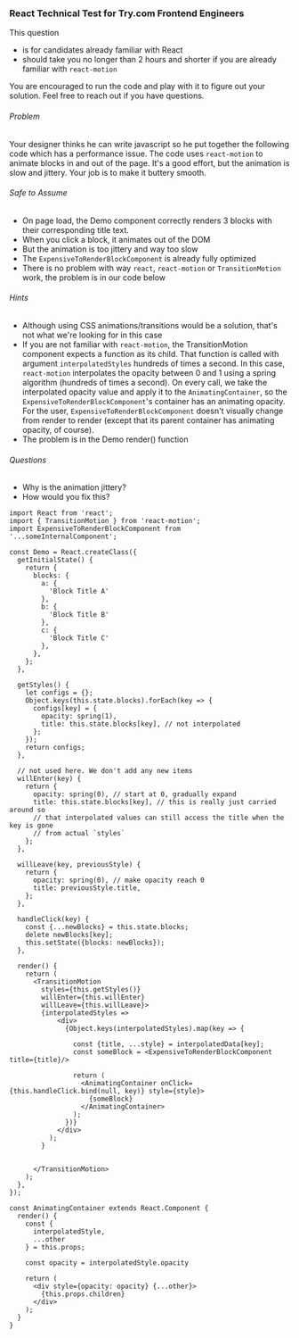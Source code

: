 ### React Technical Test for Try.com Frontend Engineers

This question 
* is for candidates already familiar with React
* should take you no longer than 2 hours and shorter if you are already familiar with `react-motion`

You are encouraged to run the code and play with it to figure out your solution. Feel free to reach out if you have questions.

###### Problem

Your designer thinks he can write javascript so he put together the following code which has a performance issue.
The code uses `react-motion` to animate blocks in and out of the page. It's a good effort, but the animation is slow and jittery. Your job is to make it buttery smooth.

###### Safe to Assume
* On page load, the Demo component correctly renders 3 blocks with their corresponding title text.
* When you click a block, it animates out of the DOM
* But the animation is too jittery and way too slow
* The `ExpensiveToRenderBlockComponent` is already fully optimized
* There is no problem with way `react`, `react-motion` or `TransitionMotion` work, the problem is in our code below

###### Hints
* Although using CSS animations/transitions would be a solution, that's not what we're looking for in this case
* If you are not familiar with `react-motion`, the TransitionMotion component expects a function as its child. That function is called with argument `interpolatedStyles` hundreds of times a second. In this case, `react-motion` interpolates the opacity between 0 and 1 using a spring algorithm (hundreds of times a second). On every call, we take the interpolated opacity value and apply it to the `AnimatingContainer`, so the `ExpensiveToRenderBlockComponent`'s container has an animating opacity. For the user, `ExpensiveToRenderBlockComponent` doesn't visually change from render to render (except that its parent container has animating opacity, of course).
* The problem is in the Demo render() function

###### Questions
* Why is the animation jittery?
* How would you fix this?

```
import React from 'react';
import { TransitionMotion } from 'react-motion';
import ExpensiveToRenderBlockComponent from '...someInternalComponent';

const Demo = React.createClass({
  getInitialState() {
    return {
      blocks: {
        a: {
          'Block Title A'
        },
        b: {
          'Block Title B'
        },
        c: {
          'Block Title C'
        },
      },
    };
  },

  getStyles() {
    let configs = {};
    Object.keys(this.state.blocks).forEach(key => {
      configs[key] = {
        opacity: spring(1),
        title: this.state.blocks[key], // not interpolated
      };
    });
    return configs;
  },

  // not used here. We don't add any new items
  willEnter(key) {
    return {
      opacity: spring(0), // start at 0, gradually expand
      title: this.state.blocks[key], // this is really just carried around so
      // that interpolated values can still access the title when the key is gone
      // from actual `styles`
    };
  },

  willLeave(key, previousStyle) {
    return {
      opacity: spring(0), // make opacity reach 0
      title: previousStyle.title,
    };
  },

  handleClick(key) {
    const {...newBlocks} = this.state.blocks;
    delete newBlocks[key];
    this.setState({blocks: newBlocks});
  },

  render() {
    return (
      <TransitionMotion
        styles={this.getStyles()}
        willEnter={this.willEnter}
        willLeave={this.willLeave}>
        {interpolatedStyles =>
            <div>
              {Object.keys(interpolatedStyles).map(key => {
                
                const {title, ...style} = interpolatedData[key];
                const someBlock = <ExpensiveToRenderBlockComponent title={title}/>

                return (
                  <AnimatingContainer onClick={this.handleClick.bind(null, key)} style={style}>
                    {someBlock}
                  </AnimatingContainer>
                );
              })}
            </div>
          );
        }
          

      </TransitionMotion>
    );
  },
});

const AnimatingContainer extends React.Component {
  render() {
    const {
      interpolatedStyle,
      ...other
    } = this.props;

    const opacity = interpolatedStyle.opacity

    return (
      <div style={opacity: opacity} {...other}>
        {this.props.children}
      </div>
    );
  }
}
```
